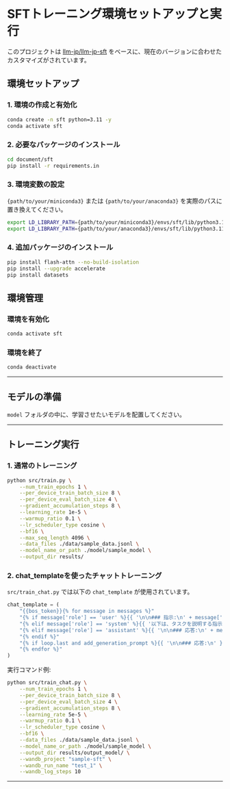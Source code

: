 # SFTトレーニング環境セットアップと実行

このプロジェクトは [llm-jp/llm-jp-sft](https://github.com/llm-jp/llm-jp-sft) をベースに、現在のバージョンに合わせたカスタマイズがされています。

## 環境セットアップ

### 1. 環境の作成と有効化
```bash
conda create -n sft python=3.11 -y
conda activate sft
```

### 2. 必要なパッケージのインストール
```bash
cd document/sft
pip install -r requirements.in
```

### 3. 環境変数の設定
`{path/to/your/miniconda3}` または `{path/to/your/anaconda3}` を実際のパスに置き換えてください。
```bash
export LD_LIBRARY_PATH={path/to/your/miniconda3}/envs/sft/lib/python3.11/site-packages/nvidia/nvjitlink/lib:$LD_LIBRARY_PATH
export LD_LIBRARY_PATH={path/to/your/anaconda3}/envs/sft/lib/python3.11/site-packages/nvidia/nvjitlink/lib:$LD_LIBRARY_PATH
```

### 4. 追加パッケージのインストール
```bash
pip install flash-attn --no-build-isolation
pip install --upgrade accelerate
pip install datasets
```

## 環境管理

### 環境を有効化
```bash
conda activate sft
```

### 環境を終了
```bash
conda deactivate
```

---

## モデルの準備

`model` フォルダの中に、学習させたいモデルを配置してください。

---

## トレーニング実行

### 1. 通常のトレーニング
```bash
python src/train.py \
    --num_train_epochs 1 \
    --per_device_train_batch_size 8 \
    --per_device_eval_batch_size 4 \
    --gradient_accumulation_steps 8 \
    --learning_rate 1e-5 \
    --warmup_ratio 0.1 \
    --lr_scheduler_type cosine \
    --bf16 \
    --max_seq_length 4096 \
    --data_files ./data/sample_data.jsonl \
    --model_name_or_path ./model/sample_model \
    --output_dir results/
```

### 2. chat_templateを使ったチャットトレーニング
`src/train_chat.py` では以下の `chat_template` が使用されています。

```python
chat_template = (
    "{{bos_token}}{% for message in messages %}"
    "{% if message['role'] == 'user' %}{{ '\n\n### 指示:\n' + message['content'] }}"
    "{% elif message['role'] == 'system' %}{{ '以下は、タスクを説明する指示です。要求を適切に満たす応答を書きなさい。' }}"
    "{% elif message['role'] == 'assistant' %}{{ '\n\n### 応答:\n' + message['content'] + eos_token }}"
    "{% endif %}"
    "{% if loop.last and add_generation_prompt %}{{ '\n\n### 応答:\n' }}{% endif %}"
    "{% endfor %}"
)
```

実行コマンド例:
```bash
python src/train_chat.py \
    --num_train_epochs 1 \
    --per_device_train_batch_size 8 \
    --per_device_eval_batch_size 4 \
    --gradient_accumulation_steps 8 \
    --learning_rate 5e-5 \
    --warmup_ratio 0.1 \
    --lr_scheduler_type cosine \
    --bf16 \
    --data_files ./data/sample_data.jsonl \
    --model_name_or_path ./model/sample_model \
    --output_dir results/output_model/ \
    --wandb_project "sample-sft" \
    --wandb_run_name "test_1" \
    --wandb_log_steps 10
```

---


